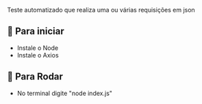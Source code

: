 Teste automatizado que realiza uma ou várias requisições em json

## 🚀 Para iniciar
  - Instale o Node
  - Instale o Axios

## 🚀 Para Rodar
  - No terminal digite "node index.js"